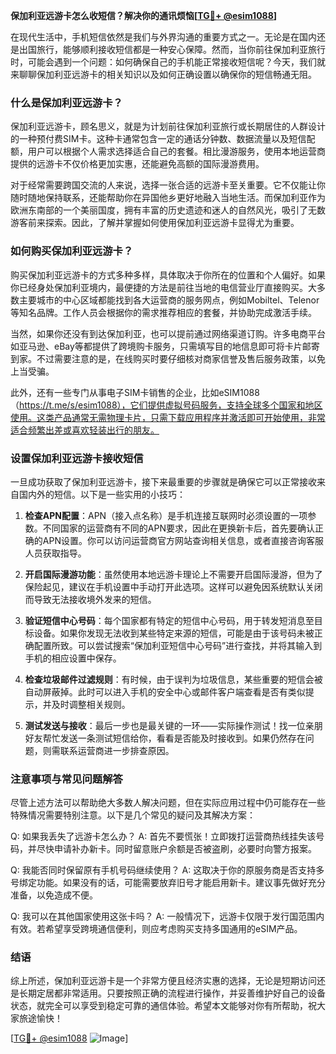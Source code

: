 **保加利亚远游卡怎么收短信？解决你的通讯烦恼[[TG💪+ @esim1088](https://t.me/s/esim1088)]**

在现代生活中，手机短信依然是我们与外界沟通的重要方式之一。无论是在国内还是出国旅行，能够顺利接收短信都是一种安心保障。然而，当你前往保加利亚旅行时，可能会遇到一个问题：如何确保自己的手机能正常接收短信呢？今天，我们就来聊聊保加利亚远游卡的相关知识以及如何正确设置以确保你的短信畅通无阻。

### 什么是保加利亚远游卡？

保加利亚远游卡，顾名思义，就是为计划前往保加利亚旅行或长期居住的人群设计的一种预付费SIM卡。这种卡通常包含一定的通话分钟数、数据流量以及短信配额，用户可以根据个人需求选择适合自己的套餐。相比漫游服务，使用本地运营商提供的远游卡不仅价格更加实惠，还能避免高额的国际漫游费用。

对于经常需要跨国交流的人来说，选择一张合适的远游卡至关重要。它不仅能让你随时随地保持联系，还能帮助你在异国他乡更好地融入当地生活。而保加利亚作为欧洲东南部的一个美丽国度，拥有丰富的历史遗迹和迷人的自然风光，吸引了无数游客前来探索。因此，了解并掌握如何使用保加利亚远游卡显得尤为重要。

### 如何购买保加利亚远游卡？

购买保加利亚远游卡的方式多种多样，具体取决于你所在的位置和个人偏好。如果你已经身处保加利亚境内，最便捷的方法是前往当地的电信营业厅直接购买。大多数主要城市的中心区域都能找到各大运营商的服务网点，例如Mobiltel、Telenor等知名品牌。工作人员会根据你的需求推荐相应的套餐，并协助完成激活手续。

当然，如果你还没有到达保加利亚，也可以提前通过网络渠道订购。许多电商平台如亚马逊、eBay等都提供了跨境购卡服务，只需填写目的地信息即可将卡片邮寄到家。不过需要注意的是，在线购买时要仔细核对商家信誉及售后服务政策，以免上当受骗。

此外，还有一些专门从事电子SIM卡销售的企业，比如eSIM1088（https://t.me/s/esim1088），它们提供虚拟号码服务，支持全球多个国家和地区使用。这类产品通常无需物理卡片，只需下载应用程序并激活即可开始使用，非常适合频繁出差或喜欢轻装出行的朋友。

### 设置保加利亚远游卡接收短信

一旦成功获取了保加利亚远游卡，接下来最重要的步骤就是确保它可以正常接收来自国内外的短信。以下是一些实用的小技巧：

1. **检查APN配置**：APN（接入点名称）是手机连接互联网时必须设置的一项参数。不同国家的运营商有不同的APN要求，因此在更换新卡后，首先要确认正确的APN设置。你可以访问运营商官方网站查询相关信息，或者直接咨询客服人员获取指导。

2. **开启国际漫游功能**：虽然使用本地远游卡理论上不需要开启国际漫游，但为了保险起见，建议在手机设置中手动打开此选项。这样可以避免因系统默认关闭而导致无法接收境外发来的短信。

3. **验证短信中心号码**：每个国家都有特定的短信中心号码，用于转发短消息至目标设备。如果你发现无法收到某些特定来源的短信，可能是由于该号码未被正确配置所致。可以尝试搜索“保加利亚短信中心号码”进行查找，并将其输入到手机的相应设置中保存。

4. **检查垃圾邮件过滤规则**：有时候，由于误判为垃圾信息，某些重要的短信会被自动屏蔽掉。此时可以进入手机的安全中心或邮件客户端查看是否有类似提示，并及时调整相关规则。

5. **测试发送与接收**：最后一步也是最关键的一环——实际操作测试！找一位亲朋好友帮忙发送一条测试短信给你，看看是否能及时接收到。如果仍然存在问题，则需联系运营商进一步排查原因。

### 注意事项与常见问题解答

尽管上述方法可以帮助绝大多数人解决问题，但在实际应用过程中仍可能存在一些特殊情况需要特别注意。以下是几个常见的疑问及其解决方案：

Q: 如果我丢失了远游卡怎么办？
A: 首先不要慌张！立即拨打运营商热线挂失该号码，并尽快申请补办新卡。同时留意账户余额是否被盗刷，必要时向警方报案。

Q: 我能否同时保留原有手机号码继续使用？
A: 这取决于你的原服务商是否支持多号绑定功能。如果没有的话，可能需要放弃旧号才能启用新卡。建议事先做好充分准备，以免造成不便。

Q: 我可以在其他国家使用这张卡吗？
A: 一般情况下，远游卡仅限于发行国范围内有效。若希望享受跨境通信便利，则应考虑购买支持多国通用的eSIM产品。

### 结语

综上所述，保加利亚远游卡是一个非常方便且经济实惠的选择，无论是短期访问还是长期定居都非常适用。只要按照正确的流程进行操作，并妥善维护好自己的设备状态，就完全可以享受到稳定可靠的通信体验。希望本文能够对你有所帮助，祝大家旅途愉快！

[[TG💪+ @esim1088](https://t.me/s/esim1088) ![Image](https://i.postimg.cc/4NQfJmqS/Snipaste-2025-05-13-00-14-12.png)]